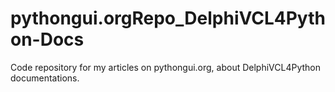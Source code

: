 # pythongui.orgRepo_DelphiVCL4Python-Docs
Code repository for my articles on pythongui.org, about DelphiVCL4Python documentations. 
